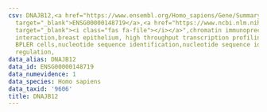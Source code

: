 ```yaml
---
csv: DNAJB12,<a href="https://www.ensembl.org/Homo_sapiens/Gene/Summary?db=core;g=ENSG00000148719"
  target="_blank">ENSG00000148719</a>,<a href="https://www.ncbi.nlm.nih.gov/pubmed/22863008"
  target="_blank"><i class="fas fa-file"></i></a>",chromatin immunoprecipitation assay,direct
  interaction,breast epithelium, high throughput transcription profiling by microarray,
  BPLER cells,nucleotide sequence identification,nucleotide sequence identification,transcriptional
  regulation,
data_alias: DNAJB12
data_id: ENSG00000148719
data_numevidence: 1
data_species: Homo sapiens
data_taxid: '9606'
title: DNAJB12
---
```

